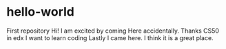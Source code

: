 # hello-world
First repository
Hi! I am excited by coming Here accidentally. Thanks CS50 in edx
I want to learn coding
Lastly I came here.
I think it is a great place.
